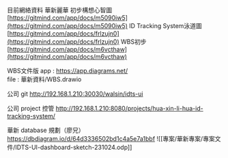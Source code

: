 目前網絡資料
華新麗華
初步構想心智圖
[https://gitmind.com/app/docs/m5090iw5](https://gitmind.com/app/docs/m5090iw5)
ID Tracking System泳道圖
[https://gitmind.com/app/docs/frlzujn0](https://gitmind.com/app/docs/frlzujn0)
WBS初步
[https://gitmind.com/app/docs/m6vcthaw](https://gitmind.com/app/docs/m6vcthaw)

WBS文件版
app : https://app.diagrams.net/  
file : 華新資料/WBS.drawio

公司 git
http://192.168.1.210:30030/walsin/idts-ui

公司 project 控管
http://192.168.1.210:8080/projects/hua-xin-li-hua-id-tracking-system/

華新 database 規劃（廖兄）
https://dbdiagram.io/d/64d3336502bd1c4a5e7a1bbf
![[專案/華新專案/專案文件/IDTS-UI-dashboard-sketch-231024.odp]]